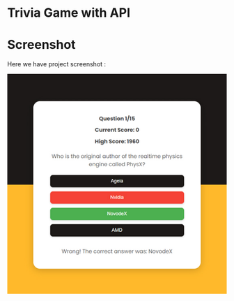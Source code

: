 # Trivia Game with API

# Screenshot
Here we have project screenshot :

![screenshot](screenshot.jpg)
